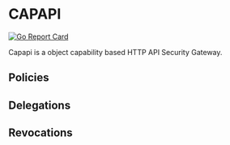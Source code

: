 # CAPAPI

[![Go Report Card](https://goreportcard.com/badge/github.com/REAANDREW/capapi)](https://goreportcard.com/report/github.com/REAANDREW/capapi)

Capapi is a object capability based HTTP API Security Gateway.  

## Policies

## Delegations

## Revocations
